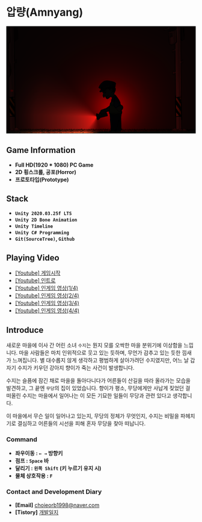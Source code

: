 # 압량(Amnyang)

![Police](https://github.com/Daek-You/2022_Winter_GameProject/blob/main/Police.png)

## Game Information
- __Full HD(1920 * 1080) PC Game__
- __2D 횡스크롤, 공포(Horror)__
- __프로토타입(Prototype)__  


## Stack
- __`Unity 2020.03.25f LTS`__
- __`Unity 2D Bone Animation`__
- __`Unity Timeline`__
- __`Unity C# Programming`__
- __`Git(SourceTree)`, `Github`__  

## Playing Video
- [[Youtube] 게임시작 ](https://youtu.be/0dgfRczrXq8)
- [[Youtube] 인트로 ](https://youtu.be/N09RFL4iDFo)
- [[Youtube] 인게임 영상(1/4) ](https://youtu.be/3HoPsVDp_Ko)
- [[Youtube] 인게임 영상(2/4) ](https://youtu.be/iE3FMP8qmak)
- [[Youtube] 인게임 영상(3/4) ](https://youtu.be/ZNIjoALAd_E)
- [[Youtube] 인게임 영상(4/4) ](https://youtu.be/f10MbvSExGI)  


## Introduce  
새로운 마을에 이사 간 어린 소녀 `수지`는 뭔지 모를 오싹한 마을 분위기에 이상함을 느낍니다. 마을 사람들은 마치 인위적으로 웃고 있는 듯하며, 무언가 감추고 있는 듯한 낌새가 느껴집니다. 별 대수롭지 않게 생각하고 평범하게 살아가려던 수지였지만, 어느 날 갑자기 수지가 키우던 강아지 향이가 죽는 사건이 발생합니다.

수지는 슬픔에 잠긴 채로 마을을 돌아다니다가 어른들이 산길을 따라 올라가는 모습을 발견하고, 그 끝엔 `무당`의 집이 있었습니다. 향이가 평소, 무당에게만 사납게 짖었던 걸 떠올린 수지는 마을에서 일어나는 이 모든 기묘한 일들이 무당과 관련 있다고 생각합니다.

이 마을에서 무슨 일이 일어나고 있는지, 무당의 정체가 무엇인지, 수지는 비밀을 파헤치기로 결심하고 어른들의 시선을 피해 혼자 무당을 찾아 떠납니다. 

### Command
* __좌우이동 : `← →` 방향키__
* __점프 : `Space` 바__
* __달리기 : `왼쪽 Shift` (키 누르기 유지 시)__
* __물체 상호작용 : `F`__  
  
### Contact and Development Diary  
- __[Email]__ choieorb1998@naver.com
- __[Tistory]__ [개발일지]([https://daekyoulibrary.tistory.com/category/%EA%B2%8C%EC%9E%84%EA%B0%9C%EB%B0%9C/%EA%B2%8C%EC%9E%84%EA%B0%9C%EB%B0%9C%20%EC%9D%BC%EC%A7%80](https://daekyoulibrary.tistory.com/category/%F0%9F%91%A8%F0%9F%8F%BB%E2%80%8D%F0%9F%92%BB%EA%B0%9C%EB%B0%9C%20%EC%9D%BC%EC%A7%80/%5BUnity%202D%5D%20%EC%95%95%EB%9F%89?page=2))
